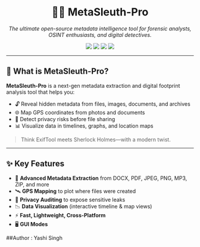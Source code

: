 <h1 align="center">🕵️‍♀️ MetaSleuth-Pro</h1>
<p align="center">
  <i>The ultimate open-source metadata intelligence tool for forensic analysts, OSINT enthusiasts, and digital detectives.</i>
</p>

<p align="center">
  <img src="https://img.shields.io/badge/License-MIT-blue.svg">
  <img src="https://img.shields.io/github/stars/yourusername/MetaSleuth-Pro?style=social">
  <img src="https://img.shields.io/github/issues/yourusername/MetaSleuth-Pro">
  <img src="https://img.shields.io/github/last-commit/yourusername/MetaSleuth-Pro">
</p>

---

## 🚨 What is MetaSleuth-Pro?

**MetaSleuth-Pro** is a next-gen metadata extraction and digital footprint analysis tool that helps you:

- 🔓 Reveal hidden metadata from files, images, documents, and archives  
- 🌐 Map GPS coordinates from photos and documents  
- 🧠 Detect privacy risks before file sharing  
- 📊 Visualize data in timelines, graphs, and location maps   

> Think ExifTool meets Sherlock Holmes—with a modern twist.

---

## ✨ Key Features

- 🧬 **Advanced Metadata Extraction** from DOCX, PDF, JPEG, PNG, MP3, ZIP, and more  
- 🛰 **GPS Mapping** to plot where files were created  
- 🔐 **Privacy Auditing** to expose sensitive leaks  
- 📉 **Data Visualization** (interactive timeline & map views)  
- ⚡ **Fast, Lightweight, Cross-Platform**  
- 🖥 **GUI Modes**  

##Author : Yashi Singh
